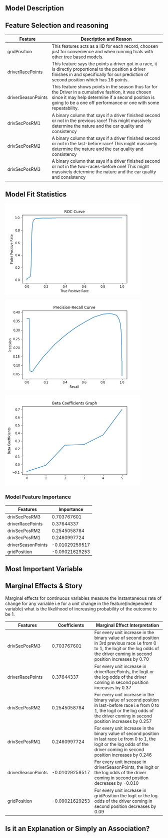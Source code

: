 
## Model Description 


## Feature Selection and reasoning

| Feature            	| Description and Reason                                                                                                                                                                                                                                                                                   	|
|--------------------	|----------------------------------------------------------------------------------------------------------------------------------------------------------------------------------------------------------------------------------------------------------------------------------------------------------	|
| gridPosition           	| This features acts as a IID for each record, choosen just for convenience and when running trials with other tree based models.                                                                                                                                                                  	|
| driverRacePoints   	| This feature says the points a driver got in a race, it is directly proportional to the position a driver finishes in and specifically for our prediction of second position which has 18 points.                                                                                                        	|
| driverSeasonPoints 	| This feature shows points in the season thus far for the Driver in a cumulative fashion, it was chosen since it may help determine if a second position is going to be a one off performance or one with some repeatability.                                                                             	|
| drivSecPosRM1      	| A binary column that says if a driver finished second or not in the previous race! This might massively determine the nature and the car quality and consistency                                                                                                                                         	|
| drivSecPosRM2      	| A binary column that says if a driver finished second or not in the last-before race! This might massively determine the nature and the car quality and consistency                                                                                                                                      	|
| drivSecPosRM3      	| A binary column that says if a driver finished second or not in the two-races-before one! This might massively determine the nature and the car quality and consistency                                                                                                                                  	|


## Model Fit Statistics

![Q1_ROC_curve](https://github.com/QMSS-GR5069-Spring2021/group-project-group_3_let-s_go_hamilton/blob/main/reports/figures/Q1_roc_curve.png)

![Q1_precision_recall_curve](https://github.com/QMSS-GR5069-Spring2021/group-project-group_3_let-s_go_hamilton/blob/main/reports/figures/Q1_precision_recall_curve.png)

![Q1_beta_coefficients](https://github.com/QMSS-GR5069-Spring2021/group-project-group_3_let-s_go_hamilton/blob/main/reports/figures/Q1_beta_coefficients.png)


### Model Feature Importance 

| Features           	| Importance     	|
|--------------------	|----------------	|
| drivSecPosRM3      	| 0.703767601    	|
| driverRacePoints   	| 0.37644337     	|
| drivSecPosRM2      	| 0.2545058784   	|
| drivSecPosRM1      	| 0.2460997724   	|
| driverSeasonPoints 	| -0.01029259517 	|
| gridPosition       	| -0.09021629253 	|


## Most Important Variable 

## Marginal Effects & Story

Marginal effects for continuous variables measure the instantaneous rate of change for any variable i.e for a unit change in the feature(Independent variable) what is the likelihood of increasing probability of the outcome to be 1.

| Features           	| Coefficients   	| Marginal Effect Interpretation                                                                                                                                                           	|
|--------------------	|----------------	|------------------------------------------------------------------------------------------------------------------------------------------------------------------------------------------	|
| drivSecPosRM3      	| 0.703767601    	| For every unit increase in the binary value of second position in 3rd previous race i.e from 0 to 1, the logit or the log odds of the driver coming in second position increases by 0.70 	|
| driverRacePoints   	| 0.37644337     	| For every unit increase in driverRacePoints, the logit or the log odds of the driver coming in second position increases by 0.37                                                         	|
| drivSecPosRM2      	| 0.2545058784   	| For every unit increase in the binary value of second position in last-before race i.e from 0 to 1, the logit or the log odds of the driver coming in second position increases by 0.257 	|
| drivSecPosRM1      	| 0.2460997724   	| For every unit increase in the binary value of second position in last race i.e from 0 to 1, the logit or the log odds of the driver coming in second position increases by 0.246        	|
| driverSeasonPoints 	| -0.01029259517 	| For every unit increase in driverSeasonPoints, the logit or the log odds of the driver coming in second position decreases by -0.010                                                     	|
| gridPosition       	| -0.09021629253 	| For every unit increase in gridPosition  the logit or the log odds of the driver coming in second position decreases by 0.09                                                             	|






## Is it an Explanation or Simply an Association?
